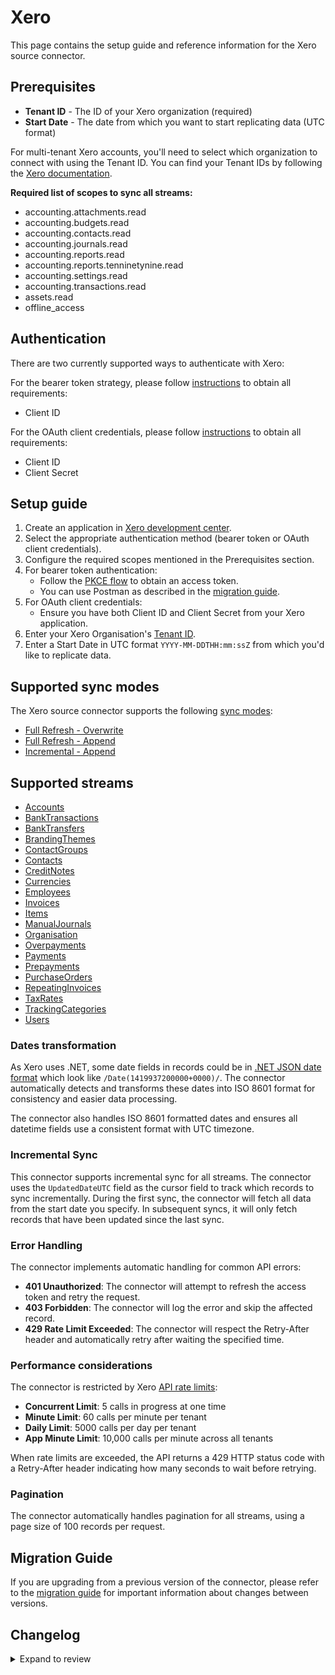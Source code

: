 # Xero

This page contains the setup guide and reference information for the Xero source connector.

## Prerequisites

- **Tenant ID** - The ID of your Xero organization (required)
- **Start Date** - The date from which you want to start replicating data (UTC format)

For multi-tenant Xero accounts, you'll need to select which organization to connect with using the Tenant ID. You can find your Tenant IDs by following the [Xero documentation](https://developer.xero.com/documentation/guides/oauth2/auth-flow/#xero-tenants).

**Required list of scopes to sync all streams:**

- accounting.attachments.read
- accounting.budgets.read
- accounting.contacts.read
- accounting.journals.read
- accounting.reports.read
- accounting.reports.tenninetynine.read
- accounting.settings.read
- accounting.transactions.read
- assets.read
- offline_access

## Authentication

There are two currently supported ways to authenticate with Xero:

For the bearer token strategy, please follow [instructions](https://developer.xero.com/documentation/guides/oauth2/pkce-flow/) to obtain all requirements:
- Client ID

For the OAuth client credentials, please follow [instructions](https://developer.xero.com/documentation/guides/oauth2/custom-connections) to obtain all requirements:
- Client ID
- Client Secret

## Setup guide

1. Create an application in [Xero development center](https://developer.xero.com/app/manage/).
2. Select the appropriate authentication method (bearer token or OAuth client credentials).
3. Configure the required scopes mentioned in the Prerequisites section.
4. For bearer token authentication:
   - Follow the [PKCE flow](https://developer.xero.com/documentation/guides/oauth2/pkce-flow/) to obtain an access token.
   - You can use Postman as described in the [migration guide](./xero-migrations.md#using-postman-to-get-access-token).
5. For OAuth client credentials:
   - Ensure you have both Client ID and Client Secret from your Xero application.
6. Enter your Xero Organisation's [Tenant ID](https://developer.xero.com/documentation/guides/oauth2/auth-flow/#xero-tenants).
7. Enter a Start Date in UTC format `YYYY-MM-DDTHH:mm:ssZ` from which you'd like to replicate data.

## Supported sync modes

The Xero source connector supports the following [sync modes](https://docs.airbyte.com/understanding-airbyte/connections/connection-sync-modes):

- [Full Refresh - Overwrite](https://docs.airbyte.com/understanding-airbyte/connections/full-refresh-overwrite/)
- [Full Refresh - Append](https://docs.airbyte.com/understanding-airbyte/connections/full-refresh-append)
- [Incremental - Append](https://docs.airbyte.com/understanding-airbyte/connections/incremental-append)

## Supported streams

- [Accounts](https://developer.xero.com/documentation/api/accounting/accounts)
- [BankTransactions](https://developer.xero.com/documentation/api/accounting/banktransactions)
- [BankTransfers](https://developer.xero.com/documentation/api/accounting/banktransfers)
- [BrandingThemes](https://developer.xero.com/documentation/api/accounting/brandingthemes)
- [ContactGroups](https://developer.xero.com/documentation/api/accounting/contactgroups)
- [Contacts](https://developer.xero.com/documentation/api/accounting/contacts)
- [CreditNotes](https://developer.xero.com/documentation/api/accounting/creditnotes)
- [Currencies](https://developer.xero.com/documentation/api/accounting/currencies)
- [Employees](https://developer.xero.com/documentation/api/accounting/employees)
- [Invoices](https://developer.xero.com/documentation/api/accounting/invoices)
- [Items](https://developer.xero.com/documentation/api/accounting/items)
- [ManualJournals](https://developer.xero.com/documentation/api/accounting/manualjournals)
- [Organisation](https://developer.xero.com/documentation/api/accounting/organisation)
- [Overpayments](https://developer.xero.com/documentation/api/accounting/overpayments)
- [Payments](https://developer.xero.com/documentation/api/accounting/payments)
- [Prepayments](https://developer.xero.com/documentation/api/accounting/prepayments)
- [PurchaseOrders](https://developer.xero.com/documentation/api/accounting/purchaseorders)
- [RepeatingInvoices](https://developer.xero.com/documentation/api/accounting/repeatinginvoices)
- [TaxRates](https://developer.xero.com/documentation/api/accounting/taxrates)
- [TrackingCategories](https://developer.xero.com/documentation/api/accounting/trackingcategories)
- [Users](https://developer.xero.com/documentation/api/accounting/users)

### Dates transformation

As Xero uses .NET, some date fields in records could be in [.NET JSON date format](https://developer.xero.com/documentation/api/accounting/requests-and-responses) which look like `/Date(1419937200000+0000)/`. The connector automatically detects and transforms these dates into ISO 8601 format for consistency and easier data processing.

The connector also handles ISO 8601 formatted dates and ensures all datetime fields use a consistent format with UTC timezone.

### Incremental Sync

This connector supports incremental sync for all streams. The connector uses the `UpdatedDateUTC` field as the cursor field to track which records to sync incrementally. During the first sync, the connector will fetch all data from the start date you specify. In subsequent syncs, it will only fetch records that have been updated since the last sync.

### Error Handling

The connector implements automatic handling for common API errors:
- **401 Unauthorized**: The connector will attempt to refresh the access token and retry the request.
- **403 Forbidden**: The connector will log the error and skip the affected record.
- **429 Rate Limit Exceeded**: The connector will respect the Retry-After header and automatically retry after waiting the specified time.

### Performance considerations

The connector is restricted by Xero [API rate limits](https://developer.xero.com/documentation/guides/oauth2/limits/#api-rate-limits):

- **Concurrent Limit**: 5 calls in progress at one time
- **Minute Limit**: 60 calls per minute per tenant
- **Daily Limit**: 5000 calls per day per tenant
- **App Minute Limit**: 10,000 calls per minute across all tenants

When rate limits are exceeded, the API returns a 429 HTTP status code with a Retry-After header indicating how many seconds to wait before retrying.

### Pagination

The connector automatically handles pagination for all streams, using a page size of 100 records per request.

## Migration Guide

If you are upgrading from a previous version of the connector, please refer to the [migration guide](./xero-migrations.md) for important information about changes between versions.

## Changelog

<details>
  <summary>Expand to review</summary>

| Version | Date       | Pull Request                                             | Subject                                                   |
|:--------|:-----------|:---------------------------------------------------------|:----------------------------------------------------------|
| 2.1.5 | 2025-09-02 | [64963](https://github.com/airbytehq/airbyte/pull/64963) | Update dependencies |
| 2.1.4 | 2025-03-01 | [55142](https://github.com/airbytehq/airbyte/pull/55142) | Update dependencies |
| 2.1.3 | 2025-02-22 | [54526](https://github.com/airbytehq/airbyte/pull/54526) | Update dependencies |
| 2.1.2 | 2025-02-15 | [54042](https://github.com/airbytehq/airbyte/pull/54042) | Update dependencies |
| 2.1.1 | 2025-02-08 | [43841](https://github.com/airbytehq/airbyte/pull/43841) | Update dependencies |
| 2.1.0 | 2024-10-23 | [47264](https://github.com/airbytehq/airbyte/pull/47264) | Migrate to Manifest-only |
| 2.0.1 | 2025-01-10 | [51034](https://github.com/airbytehq/airbyte/pull/51034) | Fix for time part being removed from all datetimes fields |
| 2.0.0 | 2024-06-06 | [39316](https://github.com/airbytehq/airbyte/pull/39316) | Add OAuth and Bearer strategies |
| 1.0.1 | 2024-06-06 | [39264](https://github.com/airbytehq/airbyte/pull/39264) | [autopull] Upgrade base image to v1.2.2 |
| 1.0.0 | 2024-04-30 | [36878](https://github.com/airbytehq/airbyte/pull/36878) | Migrate to low code |
| 0.2.6 | 2024-05-17 | [38330](https://github.com/airbytehq/airbyte/pull/38330) | Updating python dependencies |
| 0.2.5 | 2024-01-11 | [34154](https://github.com/airbytehq/airbyte/pull/34154) | prepare for airbyte-lib |
| 0.2.4 | 2023-11-24 | [32837](https://github.com/airbytehq/airbyte/pull/32837) | Handle 403 error |
| 0.2.3 | 2023-06-19 | [27471](https://github.com/airbytehq/airbyte/pull/27471) | Update CDK to 0.40 |
| 0.2.2 | 2023-06-06 | [27007](https://github.com/airbytehq/airbyte/pull/27007) | Update CDK |
| 0.2.1 | 2023-03-20 | [24217](https://github.com/airbytehq/airbyte/pull/24217) | Certify to Beta |
| 0.2.0 | 2023-03-14 | [24005](https://github.com/airbytehq/airbyte/pull/24005) | Enable in Cloud |
| 0.1.0 | 2021-11-11 | [18666](https://github.com/airbytehq/airbyte/pull/18666) | 🎉 New Source - Xero [python cdk] |

</details>
